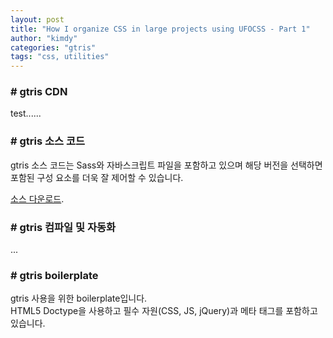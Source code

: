 ```yaml
---
layout: post
title: "How I organize CSS in large projects using UFOCSS - Part 1"
author: "kimdy"
categories: "gtris"
tags: "css, utilities"
---
```


### # gtris CDN

test......

<script src="https://gist.github.com/gabia-frontend-dev/7233f4291c414f82fa0ad9f825cdcc71.js"></script>

### # gtris 소스 코드
gtris 소스 코드는 Sass와 자바스크립트 파일을 포함하고 있으며 해당 버전을 선택하면 포함된 구성 요소를 더욱 잘 제어할 수 있습니다.  

[소스 다운로드](https://github.com/gabia-frontend-dev/gtris.1.2.0).

### # gtris 컴파일 및 자동화

...

### # gtris boilerplate

gtris 사용을 위한 boilerplate입니다.  
HTML5 Doctype을 사용하고 필수 자원(CSS, JS, jQuery)과 메타 태그를 포함하고 있습니다.

<script src="https://gist.github.com/gabia-frontend-dev/996f3d9caf41cd6226d342978846901e.js"></script>
